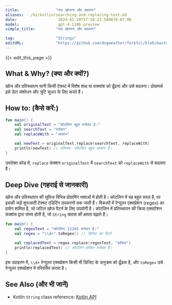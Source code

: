 ```yaml
---
title:                "पाठ खोजना और बदलना"
aliases: - /hi/kotlin/searching-and-replacing-text.md
date:                  2024-01-20T17:58:23.500870-07:00
model:                 gpt-4-1106-preview
simple_title:         "पाठ खोजना और बदलना"

tag:                  "Strings"
editURL:              "https://github.com/dogweather/forkful/blob/master/content/hi/kotlin/searching-and-replacing-text.md"
---
```


{{< edit_this_page >}}

## What & Why? (क्या और क्यों?)
खोज और प्रतिस्थापन यानी किसी टेक्स्ट में विशेष शब्द या वाक्यांश को ढूँढना और उसे बदलना। प्रोग्रामर्स इसे डेटा संशोधन और त्रुटि सुधार के लिए करते हैं।

## How to: (कैसे करें:)
```Kotlin
fun main() {
    val originalText = "कोटलिन बहुत मजेदार है।"
    val searchText = "मजेदार"
    val replaceWith = "आसान"

    val newText = originalText.replace(searchText, replaceWith)
    println(newText) // परिणाम: कोटलिन बहुत आसान है।
}
```

उपरोक्त कोड में, `replace` फंक्शन `originalText` में `searchText` को `replaceWith` से बदलता है।

## Deep Dive (गहराई से जानकारी)
खोज और प्रतिस्थापन की सुविधा विभिन्न प्रोग्रामिंग भाषाओं में होती है। कोटलिन में यह बहुत सरल है, पर इसकी जड़ें शुरुआती टेक्स्ट एडिटिंग उपकरणों तक जाती हैं। विकल्पों में रेग्युलर एक्सप्रेशन (regex) का प्रयोग शामिल है, जो जटिल खोज पैटर्न के लिए उपयोगी है। कोटलिन में प्रतिस्थापन की क्रिया एक्सटेंशन फंक्शंस द्वारा संभव होती है, जो `String` क्लास की क्षमता बढ़ाते हैं। 

```Kotlin
fun main() {
    val regexText = "कोटलिन 12345 मजेदार है।"
    val regex = "\\d+".toRegex() // डिजिट का पैटर्न

    val replacedText = regex.replace(regexText, "हासिल")
    println(replacedText) // कोटलिन हासिल मजेदार है।
}
```

इस उदाहरण में, `\\d+` रेग्युलर एक्सप्रेशन किसी भी डिजिट के अनुक्रम को ढूँढता है, और `toRegex` उसे रेग्युलर एक्सप्रेशन में परिवर्तित करता है।

## See Also (और भी जानें)
- Kotlin `String` class reference: [Kotlin API](https://kotlinlang.org/api/latest/jvm/stdlib/kotlin/-string/)
